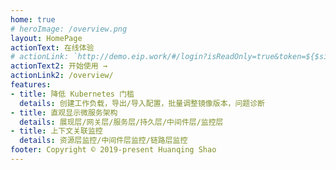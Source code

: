 ```yaml
---
home: true
# heroImage: /overview.png
layout: HomePage
actionText: 在线体验
# actionLink: `http://demo.eip.work/#/login?isReadOnly=true&token=${$site.themeConfig.kuboardToken}`
actionText2: 开始使用 →
actionLink2: /overview/
features:
- title: 降低 Kubernetes 门槛
  details: 创建工作负载，导出/导入配置，批量调整镜像版本，问题诊断
- title: 直观显示微服务架构
  details: 展现层/网关层/服务层/持久层/中间件层/监控层
- title: 上下文关联监控
  details: 资源层监控/中间件层监控/链路层监控
footer: Copyright © 2019-present Huanqing Shao
---
```


